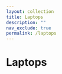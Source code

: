 ```yaml
---
layout: collection
title: Laptops
description: ""
nav_exclude: true
permalink: /laptops
---
```


# Laptops
